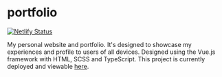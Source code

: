 # portfolio

[![Netlify Status](https://api.netlify.com/api/v1/badges/abae835b-ad45-4c05-9325-b045a9e5cdfb/deploy-status)](https://app.netlify.com/sites/krish13patel/deploys)

My personal website and portfolio. It's designed to showcase my experiences and profile to users of
all devices. Designed using the Vue.js framework with HTML, SCSS and TypeScript. This project is currently
deployed and viewable [here](https://krishpatel.info).
